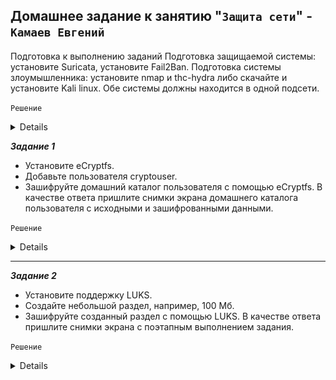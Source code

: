 ## Домашнее задание к занятию "`Защита сети`" - `Камаев Евгений`

Подготовка к выполнению заданий
Подготовка защищаемой системы:
установите Suricata,
установите Fail2Ban.
Подготовка системы злоумышленника: установите nmap и thc-hydra либо скачайте и установите Kali linux.
Обе системы должны находится в одной подсети.

`Решение`

<details>
   
![Screnshot](https://github.com/7Evgen7/Netology/blob/main/JPG/13_02_SYSSEC/13_2_1.jpg)
![Screnshot](https://github.com/7Evgen7/Netology/blob/main/JPG/13_02_SYSSEC/13_2_1_.jpg)
   
</details>

***Задание 1***

* Установите eCryptfs.
* Добавьте пользователя cryptouser.
* Зашифруйте домашний каталог пользователя с помощью eCryptfs.
В качестве ответа пришлите снимки экрана домашнего каталога пользователя с исходными и зашифрованными данными.


`Решение`

<details>
   
![Screnshot](https://github.com/7Evgen7/Netology/blob/main/JPG/13_02_SYSSEC/13_2_1.jpg)
![Screnshot](https://github.com/7Evgen7/Netology/blob/main/JPG/13_02_SYSSEC/13_2_1_.jpg)
![Screnshot](https://github.com/7Evgen7/Netology/blob/main/JPG/13_02_SYSSEC/13_2_1__.jpg)
![Screnshot](https://github.com/7Evgen7/Netology/blob/main/JPG/13_02_SYSSEC/13_2_1___.jpg)
   
</details>


---

***Задание 2***

* Установите поддержку LUKS.
* Создайте небольшой раздел, например, 100 Мб.
* Зашифруйте созданный раздел с помощью LUKS.
В качестве ответа пришлите снимки экрана с поэтапным выполнением задания.

`Решение`

<details>
   
![Screnshot](https://github.com/7Evgen7/Netology/blob/main/JPG/13_02_SYSSEC/13_2_2.jpg)
![Screnshot](https://github.com/7Evgen7/Netology/blob/main/JPG/13_02_SYSSEC/13_2_2_.jpg)

   
</details>
